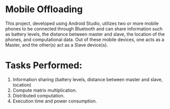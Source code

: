 # Mobile Offloading

This project, developed using Android Studio, utilizes two or more mobile phones to be
connected through Bluetooth and can share
information such as battery levels, the distance between
master and slave, the location of the phones, and computational
data. Out of these mobile devices, one acts as a Master, and
the other(s) act as a Slave device(s). 

# Tasks Performed:
  1. Information sharing (battery levels, distance between master and slave, location)
  2. Compute matrix multiplication.
  3. Distributed computation.
  4. Execution time and power consumption.
